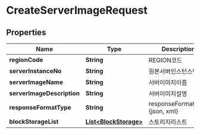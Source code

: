 
# CreateServerImageRequest

## Properties
Name | Type | Description | Notes
------------ | ------------- | ------------- | -------------
**regionCode** | **String** | REGION코드 |  [optional]
**serverInstanceNo** | **String** | 원본서버인스턴스번호 | 
**serverImageName** | **String** | 서버이미지이름 | 
**serverImageDescription** | **String** | 서버이미지설명 |  [optional]
**responseFormatType** | **String** | responseFormatType {json, xml} |  [optional]
**blockStorageList** | [**List&lt;BlockStorage&gt;**](BlockStorage.md) | 스토리지리스트 | 



